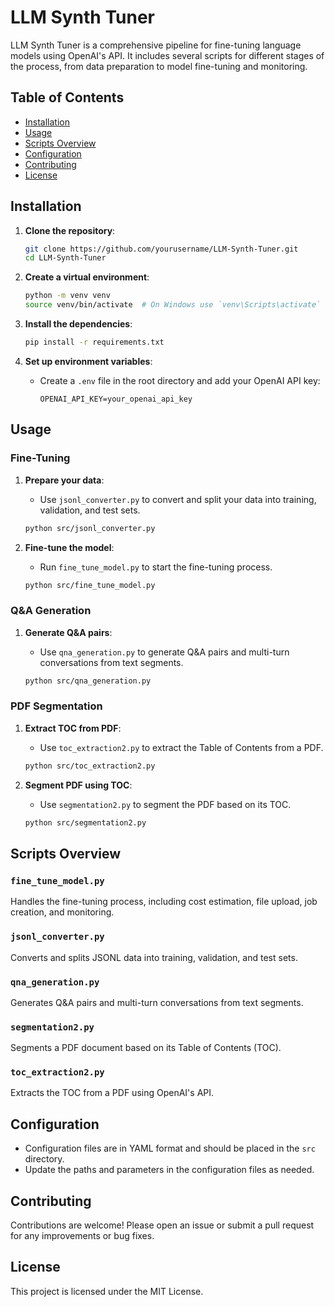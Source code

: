 # LLM Synth Tuner

LLM Synth Tuner is a comprehensive pipeline for fine-tuning language models using OpenAI's API. It includes several scripts for different stages of the process, from data preparation to model fine-tuning and monitoring.

## Table of Contents

- [Installation](#installation)
- [Usage](#usage)
- [Scripts Overview](#scripts-overview)
- [Configuration](#configuration)
- [Contributing](#contributing)
- [License](#license)

## Installation

1. **Clone the repository**:
    ```sh
    git clone https://github.com/yourusername/LLM-Synth-Tuner.git
    cd LLM-Synth-Tuner
    ```

2. **Create a virtual environment**:
    ```sh
    python -m venv venv
    source venv/bin/activate  # On Windows use `venv\Scripts\activate`
    ```

3. **Install the dependencies**:
    ```sh
    pip install -r requirements.txt
    ```

4. **Set up environment variables**:
    - Create a `.env` file in the root directory and add your OpenAI API key:
      ```
      OPENAI_API_KEY=your_openai_api_key
      ```

## Usage

### Fine-Tuning

1. **Prepare your data**:
    - Use `jsonl_converter.py` to convert and split your data into training, validation, and test sets.

    ```sh
    python src/jsonl_converter.py
    ```

2. **Fine-tune the model**:
    - Run `fine_tune_model.py` to start the fine-tuning process.

    ```sh
    python src/fine_tune_model.py
    ```

### Q&A Generation

1. **Generate Q&A pairs**:
    - Use `qna_generation.py` to generate Q&A pairs and multi-turn conversations from text segments.

    ```sh
    python src/qna_generation.py
    ```

### PDF Segmentation

1. **Extract TOC from PDF**:
    - Use `toc_extraction2.py` to extract the Table of Contents from a PDF.

    ```sh
    python src/toc_extraction2.py
    ```

2. **Segment PDF using TOC**:
    - Use `segmentation2.py` to segment the PDF based on its TOC.

    ```sh
    python src/segmentation2.py
    ```

## Scripts Overview

### `fine_tune_model.py`

Handles the fine-tuning process, including cost estimation, file upload, job creation, and monitoring.

### `jsonl_converter.py`

Converts and splits JSONL data into training, validation, and test sets.

### `qna_generation.py`

Generates Q&A pairs and multi-turn conversations from text segments.

### `segmentation2.py`

Segments a PDF document based on its Table of Contents (TOC).

### `toc_extraction2.py`

Extracts the TOC from a PDF using OpenAI's API.

## Configuration

- Configuration files are in YAML format and should be placed in the `src` directory.
- Update the paths and parameters in the configuration files as needed.

## Contributing

Contributions are welcome! Please open an issue or submit a pull request for any improvements or bug fixes.

## License

This project is licensed under the MIT License.